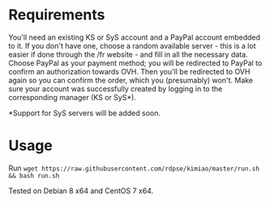 Requirements
==============
You'll need an existing KS or SyS account and a PayPal account embedded to it.
If you don't have one, choose a random available server - this is a lot easier if done through the /fr website - and fill in all the necessary data.
Choose PayPal as your payment method; you will be redirected to PayPal to confirm an authorization towards OVH. Then you'll be redirected to OVH again so you can confirm the order, which you (presumably) won't.
Make sure your account was successfully created by logging in to the corresponding manager (KS or SyS*).

*Support for SyS servers will be added soon.

Usage
===========
Run `wget https://raw.githubusercontent.com/rdpse/kimiao/master/run.sh && bash run.sh`

Tested on Debian 8 x64 and CentOS 7 x64.

